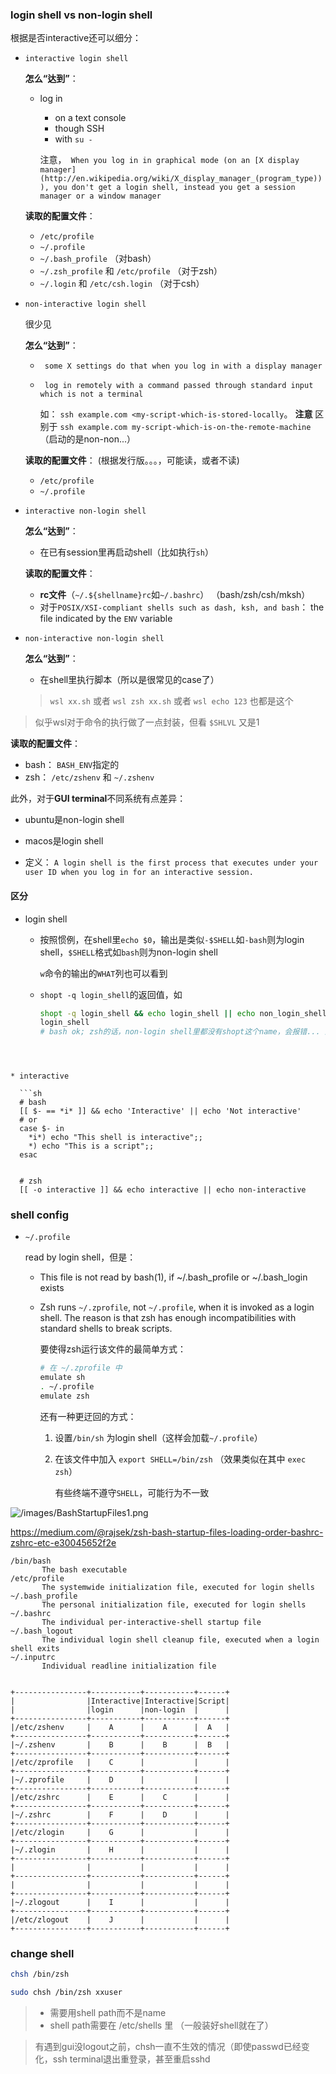 



### login shell vs non-login shell

根据是否interactive还可以细分：

* `interactive login shell`

  **怎么“达到”**：

  * log in 

    * on a text console
    * though SSH
    * with `su -`

    注意，` When you log in in graphical mode (on an [X display manager](http://en.wikipedia.org/wiki/X_display_manager_(program_type))), you don't get a login shell, instead you get a session manager or a window manager`

  **读取的配置文件**：

  * `/etc/profile`
  * `~/.profile`
  * `~/.bash_profile` （对bash）
  * `~/.zsh_profile` 和 `/etc/profile` （对于zsh）
  * `~/.login` 和 `/etc/csh.login`  （对于csh）

* `non-interactive login shell`

  很少见

  **怎么“达到”**：

  * ` some X settings do that when you log in with a display manager`

  * ` log in remotely with a command passed through standard input which is not a terminal`

    如： `ssh example.com <my-script-which-is-stored-locally`。 **注意** 区别于 `ssh example.com my-script-which-is-on-the-remote-machine` （启动的是non-non...）

  **读取的配置文件**： (根据发行版。。。，可能读，或者不读)

  * `/etc/profile`
  * `~/.profile`

* `interactive non-login shell`

  **怎么“达到”**：

  * 在已有session里再启动shell（比如执行`sh`）

  **读取的配置文件**：

  * **rc文件**（`~/.${shellname}rc`如`~/.bashrc`） （bash/zsh/csh/mksh）
  * 对于`POSIX/XSI-compliant shells such as dash, ksh, and bash`：  the file indicated by the `ENV` variable

* `non-interactive non-login shell`

  **怎么“达到”**：

  * 在shell里执行脚本（所以是很常见的case了）

  > `wsl xx.sh` 或者 `wsl zsh xx.sh`  或者 `wsl echo 123` 也都是这个
>
  > 似乎wsl对于命令的执行做了一点封装，但看 `$SHLVL` 又是1

  **读取的配置文件**：

  * bash： `BASH_ENV`指定的
  * zsh： `/etc/zshenv` 和 `~/.zshenv`



此外，对于**GUI terminal**不同系统有点差异：

* ubuntu是non-login shell

* macos是login shell

  





* 定义： `A login shell is the first process that executes under your user ID when you log in for an interactive session. `







#### **区分**

* login shell
  * 按照惯例，在shell里`echo $0`，输出是类似`-$SHELL`如`-bash`则为login shell，`$SHELL`格式如`bash`则为non-login shell

    `w`命令的输出的`WHAT`列也可以看到

  * `shopt -q login_shell`的返回值，如 

    ```sh
    shopt -q login_shell && echo login_shell || echo non_login_shell
    login_shell
    # bash ok; zsh的话，non-login shell里都没有shopt这个name，会报错... 虽然可以推断出...
    ```
```
    
  
  
* interactive

  ```sh
  # bash
  [[ $- == *i* ]] && echo 'Interactive' || echo 'Not interactive'
  # or
  case $- in
    *i*) echo "This shell is interactive";;
    *) echo "This is a script";;
  esac
  
  
  # zsh
  [[ -o interactive ]] && echo interactive || echo non-interactive
```

  



### shell config



* `~/.profile`

  read by login shell，但是：

  * This file is not read by bash(1), if ~/.bash_profile or ~/.bash_login exists

  * Zsh runs `~/.zprofile`, not `~/.profile`, when it is invoked as a login shell. The reason is that zsh has enough incompatibilities with standard shells to break scripts.

    要使得zsh运行该文件的最简单方式：

    ```sh
    # 在 ~/.zprofile 中
    emulate sh
    . ~/.profile
    emulate zsh
    ```

    还有一种更迂回的方式：

    1. 设置`/bin/sh` 为login shell（这样会加载`~/.profile`）

    2. 在该文件中加入 `export SHELL=/bin/zsh` （效果类似在其中 `exec zsh`）

       有些终端不遵守`SHELL`，可能行为不一致

  



![/images/BashStartupFiles1.png](_pics/shell_yonka/BashStartupFiles1.png)



https://medium.com/@rajsek/zsh-bash-startup-files-loading-order-bashrc-zshrc-etc-e30045652f2e



```
/bin/bash
       The bash executable
/etc/profile
       The systemwide initialization file, executed for login shells
~/.bash_profile
       The personal initialization file, executed for login shells
~/.bashrc
       The individual per-interactive-shell startup file
~/.bash_logout
       The individual login shell cleanup file, executed when a login shell exits
~/.inputrc
       Individual readline initialization file
       
       
+----------------+-----------+-----------+------+
|                |Interactive|Interactive|Script|
|                |login      |non-login  |      |
+----------------+-----------+-----------+------+
|/etc/zshenv     |    A      |    A      |  A   |
+----------------+-----------+-----------+------+
|~/.zshenv       |    B      |    B      |  B   |
+----------------+-----------+-----------+------+
|/etc/zprofile   |    C      |           |      |
+----------------+-----------+-----------+------+
|~/.zprofile     |    D      |           |      |
+----------------+-----------+-----------+------+
|/etc/zshrc      |    E      |    C      |      |
+----------------+-----------+-----------+------+
|~/.zshrc        |    F      |    D      |      |
+----------------+-----------+-----------+------+
|/etc/zlogin     |    G      |           |      |
+----------------+-----------+-----------+------+
|~/.zlogin       |    H      |           |      |
+----------------+-----------+-----------+------+
|                |           |           |      |
+----------------+-----------+-----------+------+
|                |           |           |      |
+----------------+-----------+-----------+------+
|~/.zlogout      |    I      |           |      |
+----------------+-----------+-----------+------+
|/etc/zlogout    |    J      |           |      |
+----------------+-----------+-----------+------+       
```





### change shell

```bash
chsh /bin/zsh

sudo chsh /bin/zsh xxuser
```

> * 需要用shell path而不是name
> * shell path需要在 /etc/shells 里 （一般装好shell就在了）



> 有遇到gui没logout之前，chsh一直不生效的情况（即使passwd已经变化，ssh terminal退出重登录，甚至重启sshd



